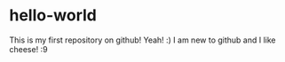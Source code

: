 # hello-world
This is my first repository on github! Yeah! :)
I am new to github and I like cheese! :9
